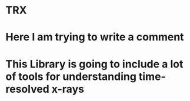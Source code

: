 # TRX
# Here I am trying to write a comment
# This Library is going to include a lot of tools for understanding time-resolved x-rays
